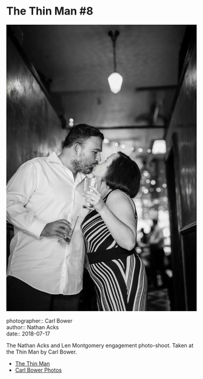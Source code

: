 # The Thin Man #8

![Nathan and Len kiss in the back hallway of the Thin Man](assets/2018-07-17-set-1-the-thin-man-08.webp)

photographer:: Carl Bower  
author:: Nathan Acks  
date:: 2018-07-17

The Nathan Acks and Len Montgomery engagement photo-shoot. Taken at the Thin Man by Carl Bower.

* [The Thin Man](http://www.thinmantavern.com)
* [Carl Bower Photos](https://carlbowerphotos.com)
